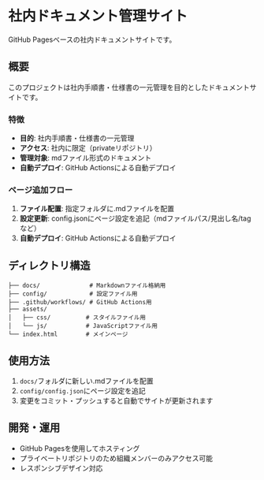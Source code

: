 # 社内ドキュメント管理サイト

GitHub Pagesベースの社内ドキュメントサイトです。

## 概要

このプロジェクトは社内手順書・仕様書の一元管理を目的としたドキュメントサイトです。

### 特徴

- **目的**: 社内手順書・仕様書の一元管理
- **アクセス**: 社内に限定（privateリポジトリ）
- **管理対象**: mdファイル形式のドキュメント
- **自動デプロイ**: GitHub Actionsによる自動デプロイ

### ページ追加フロー

1. **ファイル配置**: 指定フォルダに.mdファイルを配置
2. **設定更新**: config.jsonにページ設定を追記（mdファイルパス/見出し名/tagなど）
3. **自動デプロイ**: GitHub Actionsによる自動デプロイ

## ディレクトリ構造

```
├── docs/              # Markdownファイル格納用
├── config/            # 設定ファイル用
├── .github/workflows/ # GitHub Actions用
├── assets/
│   ├── css/          # スタイルファイル用
│   └── js/           # JavaScriptファイル用
└── index.html        # メインページ
```

## 使用方法

1. `docs/`フォルダに新しい.mdファイルを配置
2. `config/config.json`にページ設定を追記
3. 変更をコミット・プッシュすると自動でサイトが更新されます

## 開発・運用

- GitHub Pagesを使用してホスティング
- プライベートリポジトリのため組織メンバーのみアクセス可能
- レスポンシブデザイン対応
